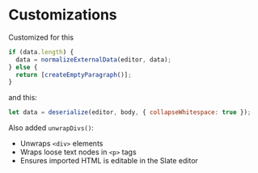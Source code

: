 # Customizations

Customized for this

```js
if (data.length) {
  data = normalizeExternalData(editor, data);
} else {
  return [createEmptyParagraph()];
}
```

and this:

```js
let data = deserialize(editor, body, { collapseWhitespace: true });
```

Also added `unwrapDivs()`:

- Unwraps `<div>` elements
- Wraps loose text nodes in `<p>` tags
- Ensures imported HTML is editable in the Slate editor
